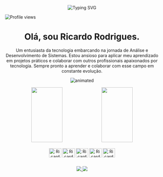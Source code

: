<div style="text-align:center;">
  <img src="https://readme-typing-svg.herokuapp.com/?color=DDE1F4&size=40&left=true&vCenter=true&width=1000&lines=Welcome+to+my+Profile!" alt="Typing SVG">
</div>

<p align="left"> <img src="https://komarev.com/ghpvc/?username=RicardoRodrigues89&color=orange" alt="Profile views" /> </p>
<div align="center">
<h1>Olá, sou Ricardo Rodrigues.</h1>
</div>

<p align="center">
Um entusiasta da tecnologia embarcando na jornada de Análise e Desenvolvimento de Sistemas. Estou ansioso para aplicar meu aprendizado em projetos práticos e colaborar com outros profissionais apaixonados por tecnologia. Sempre pronto a aprender e colaborar com esse campo em constante evolução.
</p>

<p align="center">
  <img src="https://media.tenor.com/3bTxZ4HdrysAAAAC/pixels-neon.gif" alt="animated" />
</p>

<div align="center">
<img height="180cm" width="45%" src="https://github-readme-stats.vercel.app/api?username=RicardoRodrigues89&show_icons=true&theme=dark&include_all_commits=true&count"/>
<img height="180cm" width="45%" src="https://github-readme-stats.vercel.app/api/top-langs/?username=RicardoRodrigues89&layout=compact&langs_count=16&theme=dark"/>
</div>


<div style="display: inline_block" align="center"><br>
<img align="center" alt=Ricardo-CSS" height="30" width="40" src="https://cdn.jsdelivr.net/gh/devicons/devicon/icons/css3/css3-original.svg" />
<img align="center" alt=Ricardo-HTML" height="30" width="40" src="https://cdn.jsdelivr.net/gh/devicons/devicon/icons/html5/html5-original.svg" />
<img align="center" alt=Ricardo-JS" height="30" width="40" src="https://cdn.jsdelivr.net/gh/devicons/devicon/icons/javascript/javascript-original.svg" />
<img align="center" alt=Ricardo-BS" height="30" width="40" src="https://cdn.jsdelivr.net/gh/devicons/devicon/icons/bootstrap/bootstrap-original.svg" />
<img align="center" alt=Ricardo-BS" height="30" width="40" src="https://cdn.jsdelivr.net/gh/devicons/devicon/icons/wordpress/wordpress-original.svg" />
</div>

##



<div align="center">
<a href="https://www.instagram.com/saga_leonne" target="_blank"><img src="https://img.shields.io/badge/Instagram-E4405F?style=for-the-badge&logo=instagram&logoColor=white" />
<a href="https://www.linkedin.com/in/ricardo-rodrigues-7a6199284" target="_blank"><img src="https://img.shields.io/badge/LinkedIn-0077B5?style=for-the-badge&logo=linkedin&logoColor=white" />
</div>
  


